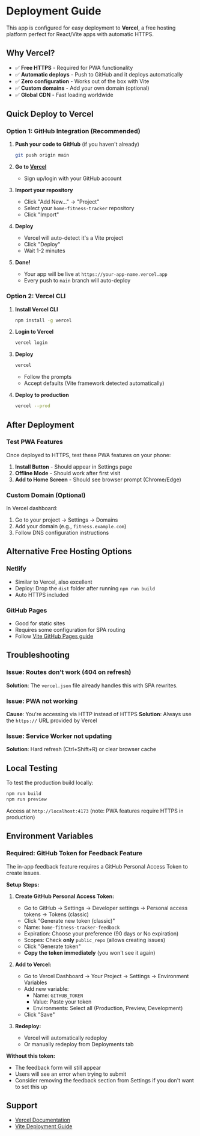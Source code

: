 # Deployment Guide

This app is configured for easy deployment to **Vercel**, a free hosting platform perfect for React/Vite apps with automatic HTTPS.

## Why Vercel?

- ✅ **Free HTTPS** - Required for PWA functionality
- ✅ **Automatic deploys** - Push to GitHub and it deploys automatically
- ✅ **Zero configuration** - Works out of the box with Vite
- ✅ **Custom domains** - Add your own domain (optional)
- ✅ **Global CDN** - Fast loading worldwide

## Quick Deploy to Vercel

### Option 1: GitHub Integration (Recommended)

1. **Push your code to GitHub** (if you haven't already)
   ```bash
   git push origin main
   ```

2. **Go to [Vercel](https://vercel.com/)**
   - Sign up/login with your GitHub account

3. **Import your repository**
   - Click "Add New..." → "Project"
   - Select your `home-fitness-tracker` repository
   - Click "Import"

4. **Deploy**
   - Vercel will auto-detect it's a Vite project
   - Click "Deploy"
   - Wait 1-2 minutes

5. **Done!**
   - Your app will be live at `https://your-app-name.vercel.app`
   - Every push to `main` branch will auto-deploy

### Option 2: Vercel CLI

1. **Install Vercel CLI**
   ```bash
   npm install -g vercel
   ```

2. **Login to Vercel**
   ```bash
   vercel login
   ```

3. **Deploy**
   ```bash
   vercel
   ```
   - Follow the prompts
   - Accept defaults (Vite framework detected automatically)

4. **Deploy to production**
   ```bash
   vercel --prod
   ```

## After Deployment

### Test PWA Features

Once deployed to HTTPS, test these PWA features on your phone:

1. **Install Button** - Should appear in Settings page
2. **Offline Mode** - Should work after first visit
3. **Add to Home Screen** - Should see browser prompt (Chrome/Edge)

### Custom Domain (Optional)

In Vercel dashboard:
1. Go to your project → Settings → Domains
2. Add your domain (e.g., `fitness.example.com`)
3. Follow DNS configuration instructions

## Alternative Free Hosting Options

### Netlify
- Similar to Vercel, also excellent
- Deploy: Drop the `dist` folder after running `npm run build`
- Auto HTTPS included

### GitHub Pages
- Good for static sites
- Requires some configuration for SPA routing
- Follow [Vite GitHub Pages guide](https://vitejs.dev/guide/static-deploy.html#github-pages)

## Troubleshooting

### Issue: Routes don't work (404 on refresh)

**Solution**: The `vercel.json` file already handles this with SPA rewrites.

### Issue: PWA not working

**Cause**: You're accessing via HTTP instead of HTTPS
**Solution**: Always use the `https://` URL provided by Vercel

### Issue: Service Worker not updating

**Solution**: Hard refresh (Ctrl+Shift+R) or clear browser cache

## Local Testing

To test the production build locally:

```bash
npm run build
npm run preview
```

Access at `http://localhost:4173` (note: PWA features require HTTPS in production)

## Environment Variables

### Required: GitHub Token for Feedback Feature

The in-app feedback feature requires a GitHub Personal Access Token to create issues.

**Setup Steps:**

1. **Create GitHub Personal Access Token:**
   - Go to GitHub → Settings → Developer settings → Personal access tokens → Tokens (classic)
   - Click "Generate new token (classic)"
   - Name: `home-fitness-tracker-feedback`
   - Expiration: Choose your preference (90 days or No expiration)
   - Scopes: Check **only** `public_repo` (allows creating issues)
   - Click "Generate token"
   - **Copy the token immediately** (you won't see it again)

2. **Add to Vercel:**
   - Go to Vercel Dashboard → Your Project → Settings → Environment Variables
   - Add new variable:
     - Name: `GITHUB_TOKEN`
     - Value: Paste your token
     - Environments: Select all (Production, Preview, Development)
   - Click "Save"

3. **Redeploy:**
   - Vercel will automatically redeploy
   - Or manually redeploy from Deployments tab

**Without this token:**
- The feedback form will still appear
- Users will see an error when trying to submit
- Consider removing the feedback section from Settings if you don't want to set this up

## Support

- [Vercel Documentation](https://vercel.com/docs)
- [Vite Deployment Guide](https://vitejs.dev/guide/static-deploy.html)
